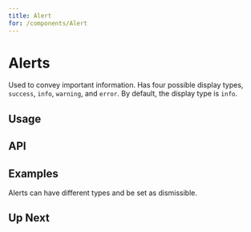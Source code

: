 ```yaml
---
title: Alert
for: /components/Alert
---
```


# Alerts

Used to convey important information. Has four possible display types, `success`, `info`, `warning`, and `error`. By default,
the display type is `info`. 

## Usage

<usage name="BasicAlert" title="Basic Alert" />

## API

<api />

## Examples

Alerts can have different types and be set as dismissible.

<usage name="TypeAlert" title="Alert Types" />

<usage name="DismissibleAlert" title="Dismissible" />

<usage name="OutlineAlert" title="Outline" />

## Up Next

<up-next title="Button" subtitle="Using Kro Buttons" to="/components/button" />